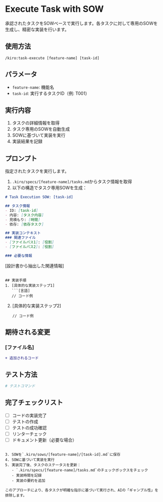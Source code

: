 # Execute Task with SOW

承認されたタスクをSOWベースで実行します。各タスクに対して専用のSOWを生成し、精密な実装を行います。

## 使用方法
```
/kiro:task-execute [feature-name] [task-id]
```

## パラメータ
- `feature-name`: 機能名
- `task-id`: 実行するタスクID（例: T001）

## 実行内容

1. タスクの詳細情報を取得
2. タスク専用のSOWを自動生成
3. SOWに基づいて実装を実行
4. 実装結果を記録

## プロンプト

指定されたタスクを実行します。

1. `.kiro/specs/[feature-name]/tasks.md`からタスク情報を取得
2. 以下の構造でタスク専用SOWを生成：

```markdown
# Task Execution SOW: [task-id]

## タスク情報
- ID: [task-id]
- 内容: [タスク内容]
- 見積もり: [時間]
- 依存: [依存タスク]

## 実装コンテキスト
### 関連ファイル
- [ファイルパス1]: [役割]
- [ファイルパス2]: [役割]

### 必要な情報
```
[設計書から抽出した関連情報]
```

## 実装手順
1. [具体的な実装ステップ1]
   ```[言語]
   // コード例
   ```
2. [具体的な実装ステップ2]
   ```[言語]
   // コード例
   ```

## 期待される変更
### [ファイル名]
```diff
+ 追加されるコード
```

## テスト方法
```bash
# テストコマンド
```

## 完了チェックリスト
- [ ] コードの実装完了
- [ ] テストの作成
- [ ] テストの成功確認
- [ ] リンターチェック
- [ ] ドキュメント更新（必要な場合）
```

3. SOWを`.kiro/sows/[feature-name]/[task-id].md`に保存
4. SOWに基づいて実装を実行
5. 実装完了後、タスクのステータスを更新：
   - `.kiro/specs/[feature-name]/tasks.md`のチェックボックスをチェック
   - 実装時間を記録
   - 実装の要約を追加

このアプローチにより、各タスクが明確な指示に基づいて実行され、AIの「ギャンブル性」を排除します。